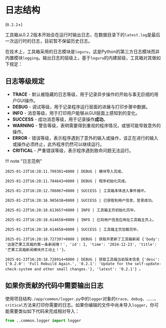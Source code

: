 # 日志结构

(`0.2.2`+)

工具箱从0.2.2版本开始会在运行时输出日志，在数据目录下的`latest.log`是最后一次运行时的日志，目前暂不保留历史日志。

在技术上，工具箱采用的日志模块是`loguru`，这是Python的第三方日志模块而非内置模块`logging`。输出日志的层级上，基于`loguru`的内建层级，工具箱对其做如下规定：

## 日志等级规定

* **TRACE** - 默认被隐藏的日志等级，用于记录异步操作的开始与事无巨细的用户GUI操作。
* **DEBUG** - 调试等级，用于记录程序运行层面的进展与打印步骤中数据。
* **INFO** - 消息等级，用于打印用户能够从GUI层面上感知到的变化。
* **SUCCESS** - 成功消息等级，用于记录操作**成功**。
* **WARNING** - 警告等级，表明需要得到重视的程序情况，或很可能导致意外的操作。
* **ERROR** - 错误等级，表示程序遇到了意外的输入或操作，该正在进行的输入或操作必须终止，此外程序仍然可以继续运行。
* **CRITICAL** - 严重错误等级，表示程序遇到致命问题无法运行。

!!! note "日志范例"

    2025-01-23T16:28:11.709381+0800 | DEBUG | 模块导入完成。

    2025-01-23T16:28:11.784643+0800 | DEBUG | 程序初始化完成。

    2025-01-23T16:28:12.786067+0800 | SUCCESS | 工具箱本体进入事件循环。

    2025-01-23T16:28:16.985638+0800 | SUCCESS | 已获取到用户信息，登录成功。

    2025-01-23T16:28:18.613657+0800 | INFO | 工具箱主页初始化完毕。

    2025-01-23T16:28:18.614658+0800 | INFO | 已将用户信息应用在工具箱主页上。

    2025-01-23T16:28:18.614658+0800 | SUCCESS | 工具箱主页加载完毕。

    2025-01-23T16:28:18.727397+0800 | DEBUG | 获取并更新了工具箱新闻 {'body': '这是芒果工具箱的第一条新闻嗷！', 'id': 1, 'time': '2024-12-23', 'title': '芒果工具箱新闻模块开工动土！'}。

    2025-01-23T16:28:18.728914+0800 | DEBUG | 获取工具箱当前版本信息 {'desc': {'0.2.0': 'Full Rebuild Again.', '0.2.1': 'Update for the self-update-check-system and other small changes.'}, 'latest': '0.2.1'} 。

## 如果你贡献的代码中需要输出日志

使用项目结构`./app/common/logger.py`中的`logger`对象的`trace`、`debug`、……、`critical`方法来打印你需要的日志。如果你编辑的文件中尚未导入`logger`，你可能需要类似如下代码来完成相对导入：

```python title="导入logger"
from ..common.logger import logger
```
